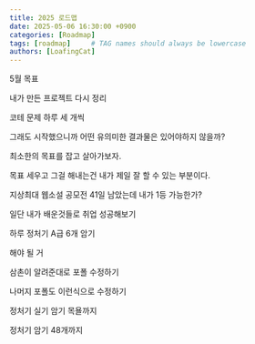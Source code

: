 ```yaml
---
title: 2025 로드맵
date: 2025-05-06 16:30:00 +0900
categories: [Roadmap]
tags: [roadmap]     # TAG names should always be lowercase
authors: [LoafingCat]
---
```


5월 목표

내가 만든 프로젝트 다시 정리

코테 문제 하루 세 개씩

그래도 시작했으니까 어떤 유의미한 결과물은 있어야하지 않을까?

최소한의 목표를 잡고 살아가보자.

목표 세우고 그걸 해내는건 내가 제일 잘 할 수 있는 부분이다.

지상최대 웹소설 공모전 41일 남았는데 내가 1등 가능한가?

일단 내가 배운것들로 취업 성공해보기

하루 정처기 A급 6개 암기

해야 될 거

삼촌이 알려준대로 포폴 수정하기

나머지 포폴도 이런식으로 수정하기

정처기 실기 암기 목욜까지

정처기 암기 48개까지